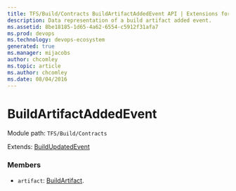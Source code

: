 ```yaml
---
title: TFS/Build/Contracts BuildArtifactAddedEvent API | Extensions for Azure DevOps Services
description: Data representation of a build artifact added event.
ms.assetid: 8be18185-1d65-4a62-6554-c5912f31afa7
ms.prod: devops
ms.technology: devops-ecosystem
generated: true
ms.manager: mijacobs
author: chcomley
ms.topic: article
ms.author: chcomley
ms.date: 08/04/2016
---
```


# BuildArtifactAddedEvent

Module path: `TFS/Build/Contracts`

Extends: [BuildUpdatedEvent](./BuildUpdatedEvent.md)

### Members

* `artifact`: [BuildArtifact](./BuildArtifact.md). 

